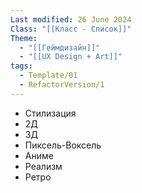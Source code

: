 ```yaml
---
Last modified: 26 June 2024
Class: "[[Класс - Список]]"
Theme:
  - "[[Геймдизайн]]"
  - "[[UX Design + Art]]"
tags:
  - Template/01
  - RefactorVersion/1
---
```

- Стилизация
- 2Д
- 3Д
- Пиксель-Воксель
- Аниме
- Реализм
- Ретро